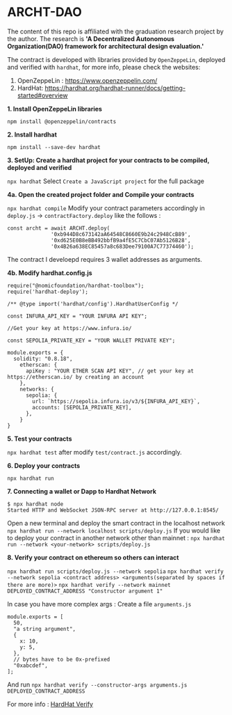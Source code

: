 # ARCHT-DAO

The content of this repo is affiliated with the graduation research project by the author. The research is **'A Decentralized Autonomous Organization(DAO) framework for architectural design evaluation.'**

The contract is developed with libraries provided by `OpenZeppeLin`, deployed and verified with `hardhat`, for more info, please check the websites:
1. OpenZeppeLin : https://www.openzeppelin.com/
2. HardHat: https://hardhat.org/hardhat-runner/docs/getting-started#overview

**1. Install OpenZeppeLin libraries**

`npm install @openzeppelin/contracts`

**2. Install hardhat**

`npm install --save-dev hardhat`

**3. SetUp: Create a hardhat project for your contracts to be compiled, deployed and verified**

`npx hardhat`
Select `Create a JavaScript project` for the full package

**4a. Open the created project folder and Compile your contracts**

`npx hardhat compile`
Modify your contract parameters accordingly in `deploy.js` -> `contractFactory.deploy` like the follows :

```
const archt = await ARCHT.deploy(
              '0xb944D8c673142aA64548C8660E9b24c2948CcB89',
              '0xd625E0B8eBB492bbfB9a4fE5C7CbC07Ab5126B28',
              '0x4B26a638EC85457a8c683Dee79100A7C77374460');
```
The contract I develoepd requires 3 wallet addresses as arguments.

**4b. Modify hardhat.config.js**

```
require("@nomicfoundation/hardhat-toolbox");
require('hardhat-deploy');

/** @type import('hardhat/config').HardhatUserConfig */

const INFURA_API_KEY = "YOUR INFURA API KEY";

//Get your key at https://www.infura.io/

const SEPOLIA_PRIVATE_KEY = "YOUR WALLET PRIVATE KEY";

module.exports = {
  solidity: "0.8.18",
    etherscan: {
      apiKey : "YOUR ETHER SCAN API KEY", // get your key at https://etherscan.io/ by creating an account
    },
    networks: {
      sepolia: {
        url: `https://sepolia.infura.io/v3/${INFURA_API_KEY}`,
        accounts: [SEPOLIA_PRIVATE_KEY],
      },
    }
}

```


**5. Test your contracts**

`npx hardhat test` after modify `test/contract.js` accordingly.

**6. Deploy your contracts**

`npx hardhat run`

**7. Connecting a wallet or Dapp to Hardhat Network**

```
$ npx hardhat node
Started HTTP and WebSocket JSON-RPC server at http://127.0.0.1:8545/
```
Open a new terminal and deploy the smart contract in the localhost network
`npx hardhat run --network localhost scripts/deploy.js`
If you would like to deploy your contract in another network other than mainnet :
`npx hardhat run --network <your-network> scripts/deploy.js`

**8. Verify your contract on ethereum so others can interact**

`npx hardhat run scripts/deploy.js --network sepolia`
`npx hardhat verify --network sepolia <contract address> <arguments(separated by spaces if there are more)>`
`npx hardhat verify --network mainnet DEPLOYED_CONTRACT_ADDRESS "Constructor argument 1"`

In case you have more complex args :
Create a file `arguments.js`
```
module.exports = [
  50,
  "a string argument",
  {
    x: 10,
    y: 5,
  },
  // bytes have to be 0x-prefixed
  "0xabcdef",
];
```
And run
`npx hardhat verify --constructor-args arguments.js DEPLOYED_CONTRACT_ADDRESS`

For more info : [HardHat Verify](https://hardhat.org/hardhat-runner/plugins/nomicfoundation-hardhat-verify)
